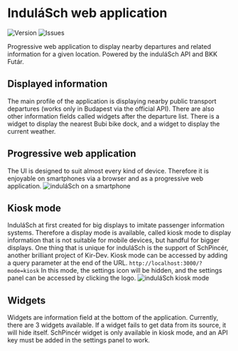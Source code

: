 # InduláSch web application
![Version](https://img.shields.io/github/package-json/v/kir-dev/indulasch-frontend?style=flat-square) ![Issues](https://img.shields.io/github/issues/kir-dev/indulasch-frontend?style=flat-square) 

Progressive web application to display nearby departures and related information for a given location. Powered by the induláSch API and BKK Futár.
## Displayed information
The main profile of the application is displaying nearby public transport departures (works only in Budapest via the official API). There are also other information fields called widgets after the departure list.
There is a widget to display the nearest Bubi bike dock, and a widget to display the current weather.
## Progressive web application
The UI is designed to suit almost every kind of device. Therefore it is enjoyable on smartphones via a browser and as a progressive web application.
![induláSch on a smartphone](https://warp.kir-dev.sch.bme.hu/img/blobs/redirect/eyJfcmFpbHMiOnsibWVzc2FnZSI6IkJBaHBTdz09IiwiZXhwIjpudWxsLCJwdXIiOiJibG9iX2lkIn19--133cebeeb425a7e39b267eddc354d9759b88b455/iPhone.png)
## Kiosk mode
InduláSch at first created for big displays to imitate passenger information systems.
Therefore a display mode is available, called kiosk mode to display information that is not suitable for mobile devices, but handful for bigger displays.
One thing that is unique for induláSch is the support of SchPincér, another brilliant project of Kir-Dev.
Kiosk mode can be accessed by adding a query parameter at the end of the URL.
`http://localhost:3000/?mode=kiosk`
In this mode, the settings icon will be hidden, and the settings panel can be accessed by clicking the logo.
![induláSch kiosk mode](https://warp.kir-dev.sch.bme.hu/img/blobs/redirect/eyJfcmFpbHMiOnsibWVzc2FnZSI6IkJBaHBUQT09IiwiZXhwIjpudWxsLCJwdXIiOiJibG9iX2lkIn19--cf52887cf07293ce99f1da21ff656b80bb44025b/TV.png)
## Widgets
Widgets are information field at the bottom of the application. Currently, there are 3 widgets available.
If a widget fails to get data from its source, it will hide itself. SchPincér widget is only available in kiosk mode, and an API key must be added in the settings panel to work.
